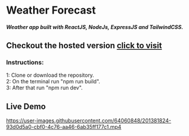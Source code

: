 # Weather Forecast
##### Weather app built with ReactJS, NodeJs, ExpressJS and TailwindCSS.

## Checkout the hosted version [click to visit](https://weatherforecast-c9oz.onrender.com/)
### Instructions:
1: Clone or download the repository.<br/>
2: On the terminal run "npm run build".</br>
3: After that run "npm run dev".</br>

## Live Demo
https://user-images.githubusercontent.com/64060848/201381824-93d0d5a0-cbf0-4c76-aa46-6ab35ff177c1.mp4
